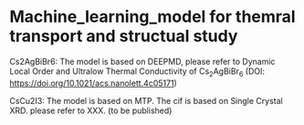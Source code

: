 # Machine_learning_model for themral transport and structual study

Cs2AgBiBr6: The model is based on DEEPMD, please refer to Dynamic Local Order and Ultralow Thermal Conductivity of Cs<sub>2</sub>AgBiBr<sub>6</sub> (DOI: https://doi.org/10.1021/acs.nanolett.4c05171)

CsCu2I3: The model is based on MTP. The cif is based on Single Crystal XRD. please refer to XXX. (to be published)
